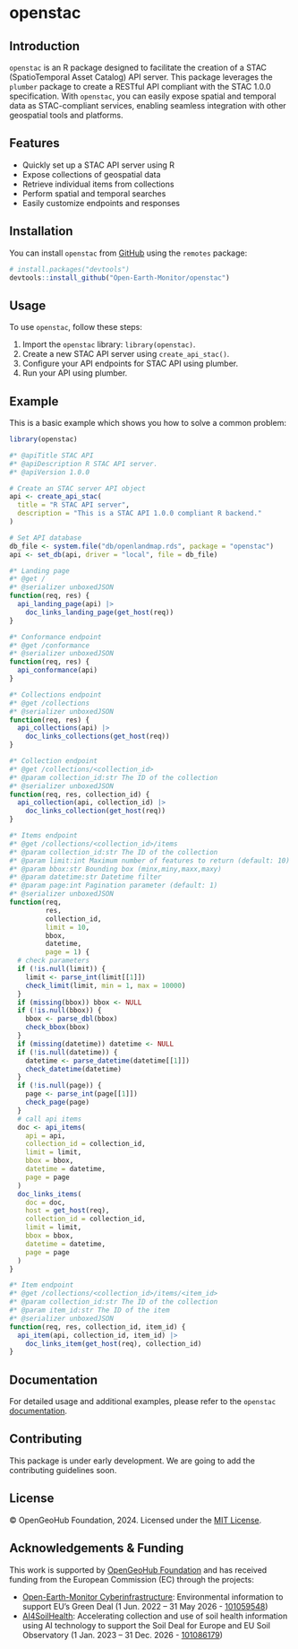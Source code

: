 
<!-- README.md is generated from README.Rmd. Please edit that file -->

# openstac

<!-- badges: start -->
<!-- badges: end -->

## Introduction

`openstac` is an R package designed to facilitate the creation of a STAC
(SpatioTemporal Asset Catalog) API server. This package leverages the
`plumber` package to create a RESTful API compliant with the STAC 1.0.0
specification. With `openstac`, you can easily expose spatial and
temporal data as STAC-compliant services, enabling seamless integration
with other geospatial tools and platforms.

## Features

- Quickly set up a STAC API server using R
- Expose collections of geospatial data
- Retrieve individual items from collections
- Perform spatial and temporal searches
- Easily customize endpoints and responses

## Installation

You can install `openstac` from
[GitHub](https://github.com/rolfsimoes/openstac) using the `remotes`
package:

``` r
# install.packages("devtools")
devtools::install_github("Open-Earth-Monitor/openstac")
```

## Usage

To use `openstac`, follow these steps:

1.  Import the `openstac` library: `library(openstac)`.
2.  Create a new STAC API server using `create_api_stac()`.
3.  Configure your API endpoints for STAC API using plumber.
4.  Run your API using plumber.

## Example

This is a basic example which shows you how to solve a common problem:

``` r
library(openstac)

#* @apiTitle STAC API
#* @apiDescription R STAC API server.
#* @apiVersion 1.0.0

# Create an STAC server API object
api <- create_api_stac(
  title = "R STAC API server",
  description = "This is a STAC API 1.0.0 compliant R backend."
)

# Set API database
db_file <- system.file("db/openlandmap.rds", package = "openstac")
api <- set_db(api, driver = "local", file = db_file)

#* Landing page
#* @get /
#* @serializer unboxedJSON
function(req, res) {
  api_landing_page(api) |>
    doc_links_landing_page(get_host(req))
}

#* Conformance endpoint
#* @get /conformance
#* @serializer unboxedJSON
function(req, res) {
  api_conformance(api)
}

#* Collections endpoint
#* @get /collections
#* @serializer unboxedJSON
function(req, res) {
  api_collections(api) |>
    doc_links_collections(get_host(req))
}

#* Collection endpoint
#* @get /collections/<collection_id>
#* @param collection_id:str The ID of the collection
#* @serializer unboxedJSON
function(req, res, collection_id) {
  api_collection(api, collection_id) |>
    doc_links_collection(get_host(req))
}

#* Items endpoint
#* @get /collections/<collection_id>/items
#* @param collection_id:str The ID of the collection
#* @param limit:int Maximum number of features to return (default: 10)
#* @param bbox:str Bounding box (minx,miny,maxx,maxy)
#* @param datetime:str Datetime filter
#* @param page:int Pagination parameter (default: 1)
#* @serializer unboxedJSON
function(req,
         res,
         collection_id,
         limit = 10,
         bbox,
         datetime,
         page = 1) {
  # check parameters
  if (!is.null(limit)) {
    limit <- parse_int(limit[[1]])
    check_limit(limit, min = 1, max = 10000)
  }
  if (missing(bbox)) bbox <- NULL
  if (!is.null(bbox)) {
    bbox <- parse_dbl(bbox)
    check_bbox(bbox)
  }
  if (missing(datetime)) datetime <- NULL
  if (!is.null(datetime)) {
    datetime <- parse_datetime(datetime[[1]])
    check_datetime(datetime)
  }
  if (!is.null(page)) {
    page <- parse_int(page[[1]])
    check_page(page)
  }
  # call api items
  doc <- api_items(
    api = api,
    collection_id = collection_id,
    limit = limit,
    bbox = bbox,
    datetime = datetime,
    page = page
  )
  doc_links_items(
    doc = doc,
    host = get_host(req),
    collection_id = collection_id,
    limit = limit,
    bbox = bbox,
    datetime = datetime,
    page = page
  )
}

#* Item endpoint
#* @get /collections/<collection_id>/items/<item_id>
#* @param collection_id:str The ID of the collection
#* @param item_id:str The ID of the item
#* @serializer unboxedJSON
function(req, res, collection_id, item_id) {
  api_item(api, collection_id, item_id) |>
    doc_links_item(get_host(req), collection_id)
}
```

## Documentation

For detailed usage and additional examples, please refer to the
`openstac`
[documentation](https://github.com/Open-Earth-Monitor/openstac).

## Contributing

This package is under early development. We are going to add the
contributing guidelines soon.

## License

© OpenGeoHub Foundation, 2024. Licensed under the [MIT
License](LICENSE).

## Acknowledgements & Funding

This work is supported by [OpenGeoHub
Foundation](https://opengeohub.org/) and has received funding from the
European Commission (EC) through the projects:

- [Open-Earth-Monitor Cyberinfrastructure](https://earthmonitor.org/):
  Environmental information to support EU’s Green Deal (1 Jun. 2022 – 31
  May 2026 - [101059548](https://cordis.europa.eu/project/id/101059548))
- [AI4SoilHealth](https://ai4soilhealth.eu/): Accelerating collection
  and use of soil health information using AI technology to support the
  Soil Deal for Europe and EU Soil Observatory (1 Jan. 2023 – 31
  Dec. 2026 -
  [101086179](https://cordis.europa.eu/project/id/101086179))
